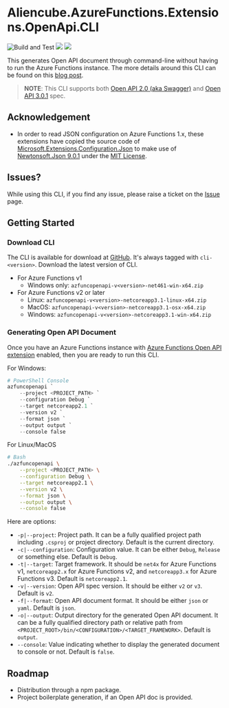 # Aliencube.AzureFunctions.Extensions.OpenApi.CLI #

![Build and Test](https://github.com/aliencube/AzureFunctions.Extensions/workflows/Build%20and%20Test/badge.svg) [![](https://img.shields.io/static/v1?label=tag&message=cli-*&color=brightgreen)](https://github.com/aliencube/AzureFunctions.Extensions/releases) [![](https://img.shields.io/static/v1?label=tag&message=cli-*&color=brightgreen)](https://github.com/aliencube/AzureFunctions.Extensions/releases)

This generates Open API document through command-line without having to run the Azure Functions instance. The more details around this CLI can be found on this [blog post](https://devkimchi.com/2020/07/08/generating-open-api-doc-for-azure-functions-in-command-line/).

> **NOTE**: This CLI supports both [Open API 2.0 (aka Swagger)](https://github.com/OAI/OpenAPI-Specification/blob/master/versions/2.0.md) and [Open API 3.0.1](https://github.com/OAI/OpenAPI-Specification/blob/master/versions/3.0.1.md) spec.


## Acknowledgement ##

* In order to read JSON configuration on Azure Functions 1.x, these extensions have copied the source code of [Microsoft.Extensions.Configuration.Json](https://github.com/aspnet/Extensions/tree/master/src/Configuration/Config.Json) to make use of [Newtonsoft.Json 9.0.1](https://www.nuget.org/packages/Newtonsoft.Json/9.0.1) under the [MIT License](http://opensource.org/licenses/MIT).


## Issues? ##

While using this CLI, if you find any issue, please raise a ticket on the [Issue](https://github.com/aliencube/AzureFunctions.Extensions/issues) page.


## Getting Started ##

### Download CLI ###

The CLI is available for download at [GitHub](https://github.com/aliencube/AzureFunctions.Extensions/releases). It's always tagged with `cli-<version>`. Download the latest version of CLI.

* For Azure Functions v1
  * Windows only: `azfuncopenapi-v<version>-net461-win-x64.zip`
* For Azure Functions v2 or later
  * Linux: `azfuncopenapi-v<version>-netcoreapp3.1-linux-x64.zip`
  * MacOS: `azfuncopenapi-v<version>-netcoreapp3.1-osx-x64.zip`
  * Windows: `azfuncopenapi-v<version>-netcoreapp3.1-win-x64.zip`


### Generating Open API Document ###

Once you have an Azure Functions instance with [Azure Functions Open API extension](openapi.md) enabled, then you are ready to run this CLI.

For Windows:

```powershell
# PowerShell Console
azfuncopenapi `
    --project <PROJECT_PATH> `
    --configuration Debug `
    --target netcoreapp2.1 `
    --version v2 `
    --format json `
    --output output `
    --console false
```

For Linux/MacOS

```bash
# Bash
./azfuncopenapi \
    --project <PROJECT_PATH> \
    --configuration Debug \
    --target netcoreapp2.1 \
    --version v2 \
    --format json \
    --output output \
    --console false
```

Here are options:

* `-p|--project`: Project path. It can be a fully qualified project path including `.csproj` or project directory. Default is the current directory.
* `-c|--configuration`: Configuration value. It can be either `Debug`, `Release` or something else. Default is `Debug`.
* `-t|--target`: Target framework. It should be `net4x` for Azure Functions v1, `netcoreapp2.x` for Azure Functions v2, and `netcoreapp3.x` for Azure Functions v3. Default is `netcoreapp2.1`.
* `-v|--version`: Open API spec version. It should be either `v2` or `v3`. Default is `v2`.
* `-f|--format`: Open API document format. It should be either `json` or `yaml`. Default is `json`.
* `-o|--output`: Output directory for the generated Open API document. It can be a fully qualified directory path or relative path from `<PROJECT_ROOT>/bin/<CONFIGURATION>/<TARGET_FRAMEWORK>`. Default is `output`.
* `--console`: Value indicating whether to display the generated document to console or not. Default is `false`.


## Roadmap ##

* Distribution through a npm package.
* Project boilerplate generation, if an Open API doc is provided.

